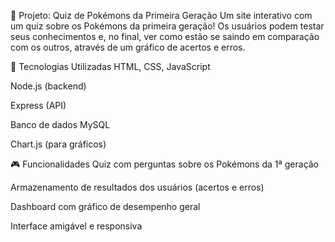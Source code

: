 🧠 Projeto: Quiz de Pokémons da Primeira Geração
Um site interativo com um quiz sobre os Pokémons da primeira geração! Os usuários podem testar seus conhecimentos e, no final, ver como estão se saindo em comparação com os outros, através de um gráfico de acertos e erros.

🚀 Tecnologias Utilizadas
HTML, CSS, JavaScript

Node.js (backend)

Express (API)

Banco de dados MySQL

Chart.js (para gráficos)

🎮 Funcionalidades
Quiz com perguntas sobre os Pokémons da 1ª geração

Armazenamento de resultados dos usuários (acertos e erros)

Dashboard com gráfico de desempenho geral

Interface amigável e responsiva

